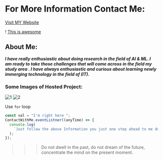 # For More Information Contact Me:

[Visit MY Website](https://blackhat955.github.io/My-Information-/)

! [This is awesome](https://encrypted-tbn0.gstatic.com/images?q=tbn:ANd9GcRr830UoalFA6OmJf84E-Ivp53PVkdYZsuz_A&usqp=CAU)

## About Me:

**_I have really enthusiastic about doing research in the field of AI & ML. I am ready to take those challenges that will come across in the field my study area . I have always enthusiastic and curious about learning newly immerging technology in the field of (IT)._**

### Some Images of Hosted Project:

![1](https://drive.google.com/file/d/1iofTyivPW-0OxFpNvfYwyG4ee-N2_RI5/view?usp=sharing)
![2](https://drive.google.com/file/d/14UIQ1-X7tKrzbvAKb1xkbSFe5FpnOYIp/view?usp=sharing)

Use `for` loop

```javascript
const val = "I'm right here ";
ContactWithMe.eventListner((anyTime) => {
  console.log(
    `Just follow the above Information you just one step ahead to me don't worry ${val}`
  );
});
```

> > > Do not dwell in the past, do not dream of the future, concentrate the mind on the present moment.
